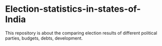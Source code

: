 # Election-statistics-in-states-of-India
This repository is about the comparing election results of different political parties, budgets, debts, development. 
